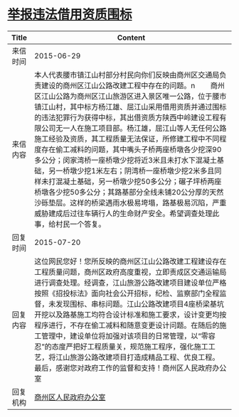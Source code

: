 # [举报违法借用资质围标](http://www.shangluo.gov.cn/zmhd/ldxxxx.jsp?urltype=leadermail.LeaderMailContentUrl&wbtreeid=1112&leadermailid=3223)

| Title |                                                                                                                                                                                                  Content                                                                                                                                                                                                   |
|:-----:|------------------------------------------------------------------------------------------------------------------------------------------------------------------------------------------------------------------------------------------------------------------------------------------------------------------------------------------------------------------------------------------------------------|
| 来信时间  | 2015-06-29                                                                                                                                                                                                                                                                                                                                                                                                 |
| 来信内容  | 本人代表腰市镇江山村部分村民向你们反映由商州区交通局负责建设的商州区江山公路改建工程中存在的问题。n        商州区江山公路为商州区江山旅游区进入景区唯一公路，位于腰市镇江山村，其中标方杨江雄、屈江山采用借用资质并通过围标的违法犯罪行为获得中标，其出借资质方陕西中岭建设工程有限公司无一人在施工项目部。杨江雄，屈江山等人无任何公路施工经验及资质，其工程质量无法保证，所修建工程中不同程度存在偷工减料的问题，其中嘴头子桥两座桥墩各少挖深90多公分；闵家湾桥一座桥墩少挖将近3米且未打水下混凝土基础，另一桥墩少挖1米左右；阴湾桥一座桥墩少挖2米多且同样未打混凝土基础，另一桥墩少挖50多公分；碾子坪桥两座桥墩各少挖50多公分；其路基部分全线未铺20公分厚的天然沙砾垫层。这样的桥梁遇雨水极易垮塌，路基极易沉陷，严重威胁建成后过往车辆行人的生命财产安全。希望调查处理此事，给村民一个答复。 |
| 回复时间  | 2015-07-20                                                                                                                                                                                                                                                                                                                                                                                                 |
| 回复内容  | 这位网民您好！您所反映的商州区江山公路改建工程建设存在工程质量问题，商州区政府高度重视，立即责成区交通运输局进行调查处理。经调查，江山旅游公路改建项目建设单位严格按照《招投标法》面向社会公开招标，纪检、监察部门全程监督，未发现围标、串标问题。江山公路改建项目4座桥梁基坑开挖以及路基施工均符合设计标准和施工要求，设计变更均按程序进行，不存在偷工减料和随意变更设计问题。在随后的施工管理中，建设单位将加强对该项目的日常管理，以“零容忍”的态度严把好工程质量关，规范施工程序，强化施工工艺，将江山旅游公路改建项目打造成精品工程、优良工程。    最后，感谢您对政府工作的监督和支持！商州区人民政府办公室                                                                                                |
| 回复机构  | [商州区人民政府办公室](../../category/agencies/商州区人民政府办公室.md)                                                                                                                                                                                                                                                                                                                                                        |